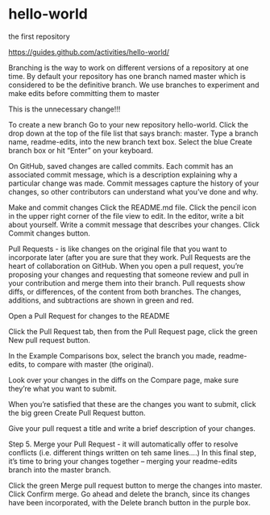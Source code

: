 # hello-world
the first repository

https://guides.github.com/activities/hello-world/

Branching is the way to work on different versions of a repository at one time.
By default your repository has one branch named master which is considered to be the definitive branch. We use branches to experiment and make edits before committing them to master


This is the unnecessary change!!!

To create a new branch
Go to your new repository hello-world.
Click the drop down at the top of the file list that says branch: master.
Type a branch name, readme-edits, into the new branch text box.
Select the blue Create branch box or hit “Enter” on your keyboard.


On GitHub, saved changes are called commits. Each commit has an associated commit message, which is a description explaining why a particular change was made. Commit messages capture the history of your changes, so other contributors can understand what you’ve done and why.

Make and commit changes
Click the README.md file.
Click the  pencil icon in the upper right corner of the file view to edit.
In the editor, write a bit about yourself.
Write a commit message that describes your changes.
Click Commit changes button.

Pull Requests - is like changes on the original file that you want to incorporate later (after you are sure that they work.
Pull Requests are the heart of collaboration on GitHub. When you open a pull request, you’re proposing your changes and requesting that someone review and pull in your contribution and merge them into their branch. Pull requests show diffs, or differences, of the content from both branches. The changes, additions, and subtractions are shown in green and red.

Open a Pull Request for changes to the README

Click the  Pull Request tab, then from the Pull Request page, click the green New pull request button.

In the Example Comparisons box, select the branch you made, readme-edits, to compare with master (the original).

Look over your changes in the diffs on the Compare page, make sure they’re what you want to submit.

When you’re satisfied that these are the changes you want to submit, click the big green Create Pull Request button.

Give your pull request a title and write a brief description of your changes.


Step 5. Merge your Pull Request - it will automatically offer to resolve conflicts (i.e. different things written on teh same lines....)
In this final step, it’s time to bring your changes together – merging your readme-edits branch into the master branch.

Click the green Merge pull request button to merge the changes into master.
Click Confirm merge.
Go ahead and delete the branch, since its changes have been incorporated, with the Delete branch button in the purple box.
